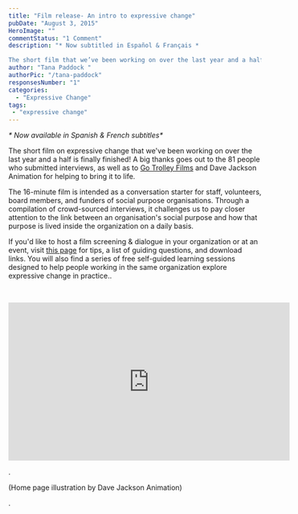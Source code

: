 ```yaml
---
title: "Film release- An intro to expressive change"
pubDate: "August 3, 2015"
HeroImage: ""
commentStatus: "1 Comment"
description: "* Now subtitled in Español & Français *

The short film that we’ve been working on over the last year and a half is finally finished! The 16-minute film is intended as a conversation starter for staff, volunteers & funders of social purpose organisations. Through a compilation of crowd-sourced interviews, it challenges us to pay closer attention to the link between an organisation’s social purpose and how that purpose is lived inside the organization on a daily basis."
author: "Tana Paddock "
authorPic: "/tana-paddock"
responsesNumber: "1"
categories: 
  - "Expressive Change"
tags:
 - "expressive change"
---
```


_\* Now available in Spanish & French subtitles\*_

The short film on expressive change that we've been working on over the last year and a half is finally finished! A big thanks goes out to the 81 people who submitted interviews, as well as to [Go Trolley Films](http://www.gotrolley.com/) and Dave Jackson Animation for helping to bring it to life.

The 16-minute film is intended as a conversation starter for staff, volunteers, board members, and funders of social purpose organisations. Through a compilation of crowd-sourced interviews, it challenges us to pay closer attention to the link between an organisation's social purpose and how that purpose is lived inside the organization on a daily basis. 

If you'd like to host a film screening & dialogue in your organization or at an event, visit [this page](https://organizationunbound.org/in-practice/) for tips, a list of guiding questions, and download links. You will also find a series of free self-guided learning sessions designed to help people working in the same organization explore expressive change in practice..

 

<iframe src="https://www.youtube.com/embed/wOSSb5d1lq4" width="560" height="315" frameborder="0" allowfullscreen="allowfullscreen"></iframe>

.

(Home page illustration by Dave Jackson Animation) 

.
